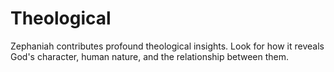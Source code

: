 # Theological

Zephaniah contributes profound theological insights. Look for how it reveals God's character, human nature, and the relationship between them.

